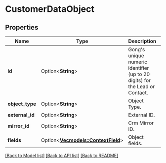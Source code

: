 # CustomerDataObject

## Properties

Name | Type | Description | Notes
------------ | ------------- | ------------- | -------------
**id** | Option<**String**> | Gong's unique numeric identifier (up to 20 digits) for the Lead or Contact. | [optional]
**object_type** | Option<**String**> | Object Type. | [optional]
**external_id** | Option<**String**> | External ID. | [optional]
**mirror_id** | Option<**String**> | Crm Mirror ID. | [optional]
**fields** | Option<[**Vec<models::ContextField>**](ContextField.md)> | Object fields. | [optional]

[[Back to Model list]](../README.md#documentation-for-models) [[Back to API list]](../README.md#documentation-for-api-endpoints) [[Back to README]](../README.md)


